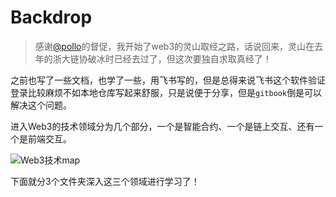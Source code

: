 # Backdrop

> 感谢[@pollo](https://x.com/pollowinworld)的督促，我开始了web3的灵山取经之路，话说回来，灵山在去年的浙大链协破冰时已经去过了，但这次要独自求取真经了！

之前也写了一些文档，也学了一些，用飞书写的，但是总得来说飞书这个软件验证登录比较麻烦不如本地仓库写起来舒服，只是说便于分享，但是`gitbook`倒是可以解决这个问题。

进入Web3的技术领域分为几个部分，一个是智能合约、一个是链上交互、还有一个是前端交互。

![Web3技术map](./blob/master/attachment/Web3技术map.png)

下面就分3个文件夹深入这三个领域进行学习了！